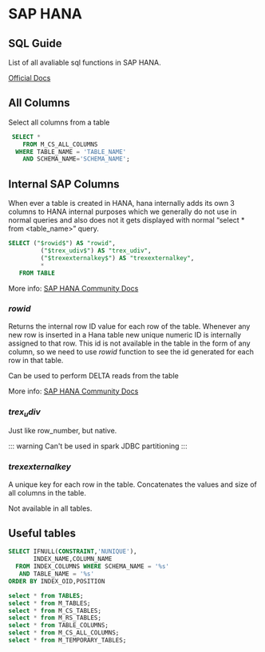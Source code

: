 # SAP HANA

## SQL Guide

List of all avaliable sql functions in SAP HANA.

[Official Docs](https://help.sap.com/docs/HANA_SERVICE_CF/7c78579ce9b14a669c1f3295b0d8ca16/f12b86a6284c4aeeb449e57eb5dd3ebd.html)

## All Columns

Select all columns from a table

```sql
 SELECT *
 	FROM M_CS_ALL_COLUMNS
  WHERE TABLE_NAME = 'TABLE_NAME'
    AND SCHEMA_NAME='SCHEMA_NAME';
```

## Internal SAP Columns

When ever a table is created in HANA, hana internally adds its own 3 columns to HANA internal purposes which we generally do not use in normal queries and also does not it gets displayed with normal “select * from <table_name>” query.

```sql
SELECT ("$rowid$") AS "rowid",
  		 ("$trex_udiv$") AS "trex_udiv",
		 ("$trexexternalkey$") AS "trexexternalkey",
		 *
   FROM TABLE
```

More info: [SAP HANA Community Docs](https://blogs.sap.com/2020/09/13/hanas-default-internal-columns-per-tables/)

### $rowid$

Returns the internal row ID value for each row of the table. Whenever any new row is inserted in a Hana table new unique numeric ID is internally assigned to that row. This id is not available in the table in the form of any column, so we need to use $rowid$ function to see the id generated for each row in that table.

Can be used to perform DELTA reads from the table

More info: [SAP HANA Community Docs](https://blogs.sap.com/2023/03/12/rowid-function-in-hana/)

### $trex_udiv$

Just like row_number, but native. 

::: warning
Can't be used in spark JDBC partitioning
:::

### $trexexternalkey$

A unique key for each row in the table. Concatenates the values and size of all columns in the table.

Not available in all tables.

## Useful tables

```sql
SELECT IFNULL(CONSTRAINT,'NUNIQUE'),
       INDEX_NAME,COLUMN_NAME
  FROM INDEX_COLUMNS WHERE SCHEMA_NAME = '%s'
   AND TABLE_NAME = '%s'
ORDER BY INDEX_OID,POSITION

select * from TABLES;
select * from M_TABLES;
select * from M_CS_TABLES;
select * from M_RS_TABLES;
select * from TABLE_COLUMNS;
select * from M_CS_ALL_COLUMNS;
select * from M_TEMPORARY_TABLES;
```